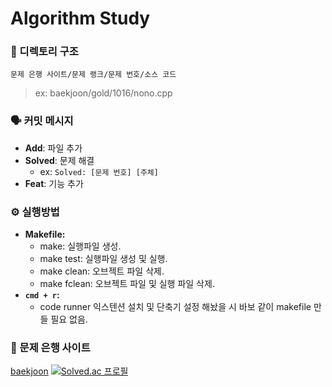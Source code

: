 # Algorithm Study

### 🧳 디렉토리 구조
`문제 은행 사이트/문제 랭크/문제 번호/소스 코드`
> ex: baekjoon/gold/1016/nono.cpp

### 🗣 커밋 메시지
- **Add**: 파일 추가
- **Solved**: 문제 해결
  - ex: `Solved: [문제 번호] [주체]`
- **Feat**: 기능 추가

### ⚙️ 실행방법
- **Makefile:**
  - make: 실행파일 생성.
  - make test: 실행파일 생성 및 실행.
  - make clean: 오브젝트 파일 삭제.
  - make fclean: 오브젝트 파일 및 실행 파일 삭제.
- **`cmd + r`:**
  - code runner 익스텐션 설치 및 단축기 설정 해놨을 시 바보 같이 makefile 만들 필요 없음.
 
### 🍁 문제 은행 사이트
[baekjoon](https://www.acmicpc.net/)
[![Solved.ac 프로필](http://mazassumnida.wtf/api/v2/generate_badge?boj=euiclee)](https://solved.ac/euiclee)
